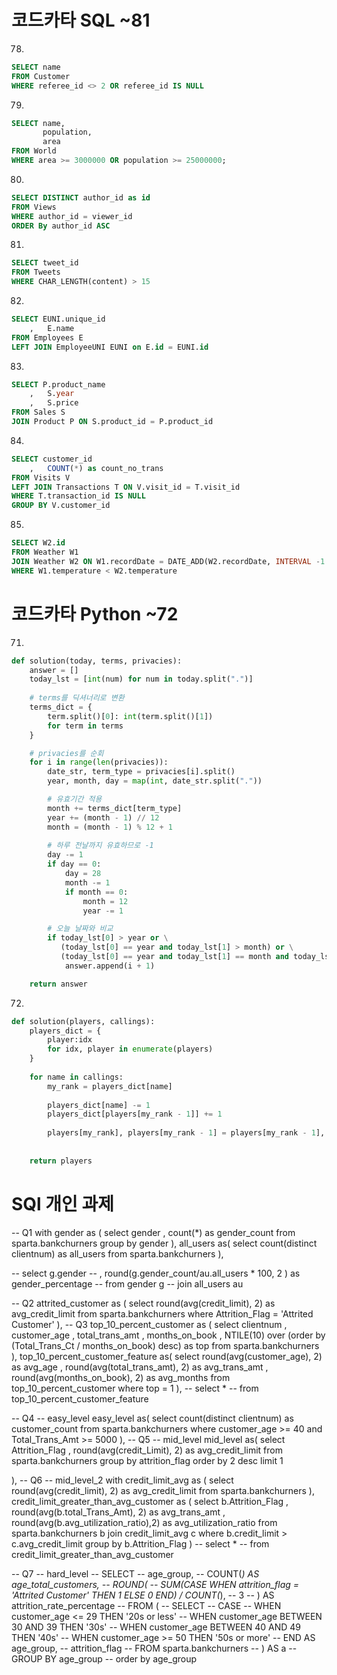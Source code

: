 # 코드카타 SQL ~81

78.
```sql
SELECT name
FROM Customer
WHERE referee_id <> 2 OR referee_id IS NULL
```

79.
```sql
SELECT name,
       population,
       area
FROM World
WHERE area >= 3000000 OR population >= 25000000;

```

80.
```sql
SELECT DISTINCT author_id as id
FROM Views
WHERE author_id = viewer_id
ORDER By author_id ASC
```

81.
```sql
SELECT tweet_id
FROM Tweets
WHERE CHAR_LENGTH(content) > 15
```

82.
```sql
SELECT EUNI.unique_id
    ,   E.name
FROM Employees E
LEFT JOIN EmployeeUNI EUNI on E.id = EUNI.id
```

83.
```sql
SELECT P.product_name
    ,   S.year
    ,   S.price
FROM Sales S 
JOIN Product P ON S.product_id = P.product_id
```

84.
```sql
SELECT customer_id
    ,   COUNT(*) as count_no_trans
FROM Visits V
LEFT JOIN Transactions T ON V.visit_id = T.visit_id
WHERE T.transaction_id IS NULL
GROUP BY V.customer_id
```

85.
```sql
SELECT W2.id
FROM Weather W1
JOIN Weather W2 ON W1.recordDate = DATE_ADD(W2.recordDate, INTERVAL -1 DAY)
WHERE W1.temperature < W2.temperature
```


# 코드카타 Python ~72

71.
```python
def solution(today, terms, privacies):
    answer = []
    today_lst = [int(num) for num in today.split(".")]
    
    # terms를 딕셔너리로 변환
    terms_dict = {
        term.split()[0]: int(term.split()[1])
        for term in terms
    }

    # privacies를 순회
    for i in range(len(privacies)):
        date_str, term_type = privacies[i].split()
        year, month, day = map(int, date_str.split("."))

        # 유효기간 적용
        month += terms_dict[term_type]
        year += (month - 1) // 12
        month = (month - 1) % 12 + 1
        
        # 하루 전날까지 유효하므로 -1
        day -= 1
        if day == 0:
            day = 28
            month -= 1
            if month == 0:
                month = 12
                year -= 1

        # 오늘 날짜와 비교
        if today_lst[0] > year or \
           (today_lst[0] == year and today_lst[1] > month) or \
           (today_lst[0] == year and today_lst[1] == month and today_lst[2] > day):
            answer.append(i + 1)

    return answer

```

72.
```python
def solution(players, callings):
    players_dict = {
        player:idx
        for idx, player in enumerate(players) 
    }
    
    for name in callings:
        my_rank = players_dict[name]
        
        players_dict[name] -= 1
        players_dict[players[my_rank - 1]] += 1
        
        players[my_rank], players[my_rank - 1] = players[my_rank - 1], players[my_rank]
        
    
    return players
```

# SQl 개인  과제
-- Q1
with gender as (
	select gender
		,	count(*) as gender_count
	from sparta.bankchurners
	group by gender
),
all_users as(
	select count(distinct clientnum) as all_users
	from sparta.bankchurners
),

-- select g.gender
-- 	,	round(g.gender_count/au.all_users * 100, 2 ) as gender_percentage
-- from gender g
-- join all_users au


-- Q2
attrited_customer as (
	select round(avg(credit_limit), 2) as avg_credit_limit
	from sparta.bankchurners
	where Attrition_Flag = 'Attrited Customer'
),
-- Q3
top_10_percent_customer as (
	select clientnum
		,	customer_age
		,	total_trans_amt
		,	months_on_book
		,	NTILE(10) over (order by (Total_Trans_Ct / months_on_book) desc) as top
	from sparta.bankchurners
),
top_10_percent_customer_feature as(
	select round(avg(customer_age), 2) as avg_age
	,	round(avg(total_trans_amt), 2) as avg_trans_amt
	,	round(avg(months_on_book), 2) as avg_months
	from top_10_percent_customer
	where top = 1
),
-- select *
-- from top_10_percent_customer_feature

-- Q4
-- easy_level
easy_level as(
	select count(distinct clientnum) as customer_count
	from sparta.bankchurners
	where customer_age >= 40 and Total_Trans_Amt >= 5000
),
-- Q5
-- mid_level
mid_level as(
	select Attrition_Flag
	,	round(avg(credit_Limit), 2) as avg_credit_limit
	from sparta.bankchurners
	group by attrition_flag
	order by 2 desc
	limit 1

),
-- Q6
-- mid_level_2
with credit_limit_avg as (
	select round(avg(credit_limit), 2) as avg_credit_limit
	from sparta.bankchurners
),
credit_limit_greater_than_avg_customer as (
	select b.Attrition_Flag
		,	round(avg(b.total_Trans_Amt), 2) as avg_trans_amt
		,	round(avg(b.avg_utilization_ratio),2) as avg_utilization_ratio
	from sparta.bankchurners b
	join credit_limit_avg c
	where b.credit_limit > c.avg_credit_limit
	group by b.Attrition_Flag
)
-- select *
-- from credit_limit_greater_than_avg_customer 

-- Q7
-- hard_level
--     SELECT 
--         age_group,
--         COUNT(*) AS age_total_customers,
--         ROUND(
--             SUM(CASE WHEN attrition_flag = 'Attrited Customer' THEN 1 ELSE 0 END) / COUNT(*),
--             3
--         ) AS attrition_rate_percentage
--     FROM (
--         SELECT
--             CASE
--                 WHEN customer_age <= 29 THEN '20s or less'
--                 WHEN customer_age BETWEEN 30 AND 39 THEN '30s'
--                 WHEN customer_age BETWEEN 40 AND 49 THEN '40s'
--                 WHEN customer_age >= 50 THEN '50s or more'
--             END AS age_group,
--             attrition_flag
--         FROM sparta.bankchurners
--     ) AS a
--     GROUP BY age_group
--     order by age_group
